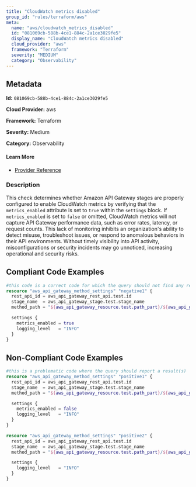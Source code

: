 ```yaml
---
title: "CloudWatch metrics disabled"
group_id: "rules/terraform/aws"
meta:
  name: "aws/cloudwatch_metrics_disabled"
  id: "081069cb-588b-4ce1-884c-2a1ce3029fe5"
  display_name: "CloudWatch metrics disabled"
  cloud_provider: "aws"
  framework: "Terraform"
  severity: "MEDIUM"
  category: "Observability"
---
```

## Metadata

**Id:** `081069cb-588b-4ce1-884c-2a1ce3029fe5`

**Cloud Provider:** aws

**Framework:** Terraform

**Severity:** Medium

**Category:** Observability

#### Learn More

 - [Provider Reference](https://registry.terraform.io/providers/hashicorp/aws/latest/docs/resources/api_gateway_method_settings#metrics_enabled)

### Description

 This check determines whether Amazon API Gateway stages are properly configured to enable CloudWatch metrics by verifying that the `metrics_enabled` attribute is set to `true` within the `settings` block. If `metrics_enabled` is set to `false` or omitted, CloudWatch metrics will not capture API Gateway performance data, such as error rates, latency, or request counts. This lack of monitoring inhibits an organization's ability to detect misuse, troubleshoot issues, or respond to anomalous behaviors in their API environments. Without timely visibility into API activity, misconfigurations or security incidents may go unnoticed, increasing operational and security risks.


## Compliant Code Examples
```tf
#this code is a correct code for which the query should not find any result
resource "aws_api_gateway_method_settings" "negative1" {
  rest_api_id = aws_api_gateway_rest_api.test.id
  stage_name  = aws_api_gateway_stage.test.stage_name
  method_path = "${aws_api_gateway_resource.test.path_part}/${aws_api_gateway_method.test.http_method}"

  settings {
    metrics_enabled = true
    logging_level   = "INFO"
  }
}
```
## Non-Compliant Code Examples
```tf
#this is a problematic code where the query should report a result(s)
resource "aws_api_gateway_method_settings" "positive1" {
  rest_api_id = aws_api_gateway_rest_api.test.id
  stage_name  = aws_api_gateway_stage.test.stage_name
  method_path = "${aws_api_gateway_resource.test.path_part}/${aws_api_gateway_method.test.http_method}"

  settings {
    metrics_enabled = false
    logging_level   = "INFO"
  }
}

resource "aws_api_gateway_method_settings" "positive2" {
  rest_api_id = aws_api_gateway_rest_api.test.id
  stage_name  = aws_api_gateway_stage.test.stage_name
  method_path = "${aws_api_gateway_resource.test.path_part}/${aws_api_gateway_method.test.http_method}"

  settings {
    logging_level   = "INFO"
  }
}
```